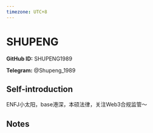 ```yaml
---
timezone: UTC+8
---
```


# SHUPENG

**GitHub ID:** SHUPENG1989

**Telegram:** @Shupeng_1989

## Self-introduction

ENFJ小太阳，base港深，本硕法律，关注Web3合规监管～

## Notes

<!-- Content_START -->


<!-- Content_END -->
